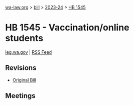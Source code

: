 [wa-law.org](/) > [bill](/bill/) > [2023-24](/bill/2023-24/) > [HB 1545](/bill/2023-24/hb/1545/)

# HB 1545 - Vaccination/online students
[leg.wa.gov](https://app.leg.wa.gov/billsummary?BillNumber=1545&Year=2023&Initiative=false) | [RSS Feed](./rss.xml)

## Revisions
* [Original Bill](1/)

## Meetings